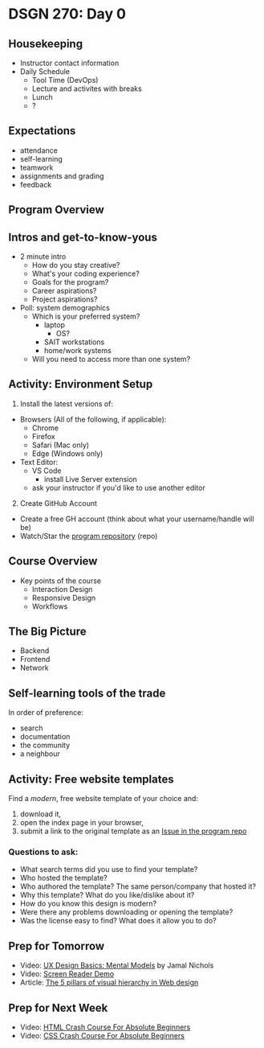 # DSGN 270: Day 0
## Housekeeping
- Instructor contact information
- Daily Schedule
  - Tool Time (DevOps)
  - Lecture and activites with breaks
  - Lunch
  - ?

## Expectations
- attendance
- self-learning
- teamwork
- assignments and grading
- feedback

## Program Overview

## Intros and get-to-know-yous
- 2 minute intro
  - How do you stay creative?
  - What's your coding experience?
  - Goals for the program?
  - Career aspirations?
  - Project aspirations?
- Poll: system demographics
  - Which is your preferred system?
    - laptop
      - OS?
    - SAIT workstations
    - home/work systems
  - Will you need to access more than one system?

## Activity: Environment Setup
1. Install the latest versions of:
- Browsers (All of the following, if applicable):
  - Chrome
  - Firefox
  - Safari (Mac only)
  - Edge (Windows only)
- Text Editor:
  - VS Code
    - install Live Server extension
  - ask your instructor if you'd like to use another editor

2. Create GitHub Account
- Create a free GH account (think about what your username/handle will be)
- Watch/Star the [program repository](https://github.com/acidtone/wbdv-winter-2020) (repo)

## Course Overview
- Key points of the course
  - Interaction Design
  - Responsive Design
  - Workflows

## The Big Picture
- Backend
- Frontend
- Network

## Self-learning tools of the trade
In order of preference:
- search
- documentation
- the community
- a neighbour

## Activity: Free website templates
Find a *modern*, free website template of your choice and:
1. download it,
2. open the index page in your browser,
3. submit a link to the original template as an [Issue in the program repo](https://github.com/acidtone/wbdv-winter-2020/issues)

### Questions to ask:
- What search terms did you use to find your template?
- Who hosted the template?
- Who authored the template? The same person/company that hosted it?
- Why this template? What do you like/dislike about it?
- How do you know this design is modern?
- Were there any problems downloading or opening the template?
- Was the license easy to find? What does it allow you to do?

## Prep for Tomorrow
- Video: [UX Design Basics: Mental Models](https://www.youtube.com/watch?v=9gM8K4ooavY) by Jamal Nichols
- Video: [Screen Reader Demo](https://www.youtube.com/watch?v=2PMuBQ7LyOw)
- Article: [The 5 pillars of visual hierarchy in Web design](https://thenextweb.com/dd/2015/04/30/the-5-pillars-of-visual-hierarchy-in-web-design/)

## Prep for Next Week
- Video: [HTML Crash Course For Absolute Beginners](https://www.youtube.com/watch?v=UB1O30fR-EE)
- Video: [CSS Crash Course For Absolute Beginners](https://www.youtube.com/watch?v=yfoY53QXEnI)
